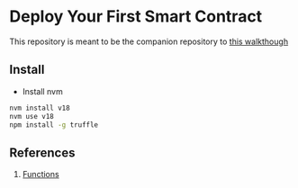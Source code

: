 # Deploy Your First Smart Contract
This repository is meant to be the companion repository to [this walkthough](
https://app.gitbook.com/o/S6aXVroEBTEBVBb4rcyb/s/UckIgFThoCAVQSEyNjWX/)

## Install
* Install nvm

```sh
nvm install v18
nvm use v18
npm install -g truffle
```

## References
1. [Functions](https://www.alchemy.com/overviews/solidity-functions#:~:text=functions%20and%20visibility.-,What%20are%20Solidity%20functions%3F,the%20same%20piece%20of%20code.)